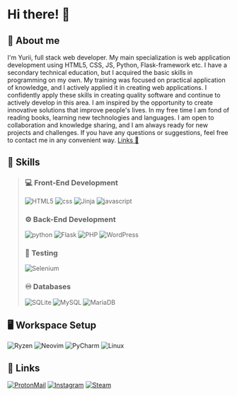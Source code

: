 # Hi there! 👋

## 🚀 About me
I'm Yurii, full stack web developer. My main specialization is web application development using HTML5, CSS, JS, Python, Flask-framework etc. I have a secondary technical education, but I acquired the basic skills in programming on my own. My training was focused on practical application of knowledge, and I actively applied it in creating web applications. I confidently apply these skills in creating quality software and continue to actively develop in this area. I am inspired by the opportunity to create innovative solutions that improve people's lives. In my free time I am fond of reading books, learning new technologies and languages. I am open to collaboration and knowledge sharing, and I am always ready for new projects and challenges. If you have any questions or suggestions, feel free to contact me in any convenient way. [Links 🔗](#links)

## 🧠 Skills
> ### 💻 Front-End Development
> ![HTML5](https://img.shields.io/badge/html5-%23E34F26.svg?style=for-the-badge&logo=html5&logoColor=white)
> ![css](https://img.shields.io/badge/CSS-239120?&style=for-the-badge&logo=css3&logoColor=white)
> ![Jinja](https://img.shields.io/badge/jinja-white.svg?style=for-the-badge&logo=jinja&logoColor=black)
> ![javascript](https://img.shields.io/badge/JavaScript-323330?style=for-the-badge&logo=javascript&logoColor=F7DF1E)
> ### ⚙️ Back-End Development
> ![python](https://img.shields.io/badge/Python-3776AB?style=for-the-badge&logo=python&logoColor=white)
> ![Flask](https://img.shields.io/badge/flask-%23000.svg?style=for-the-badge&logo=flask&logoColor=white)
> ![PHP](https://img.shields.io/badge/PHP-777BB4?style=for-the-badge&logo=php&logoColor=white)
> ![WordPress](https://img.shields.io/badge/WordPress-%23117AC9.svg?style=for-the-badge&logo=WordPress&logoColor=white)
> ### 🧪 Testing
> ![Selenium](https://img.shields.io/badge/-selenium-%43B02A?style=for-the-badge&logo=selenium&logoColor=white)
> ### ♾️ Databases
> ![SQLite](https://img.shields.io/badge/SQLite-07405E?style=for-the-badge&logo=sqlite&logoColor=white)
> ![MySQL](https://img.shields.io/badge/mysql-4479A1.svg?style=for-the-badge&logo=mysql&logoColor=white)
> ![MariaDB](https://img.shields.io/badge/MariaDB-003545?style=for-the-badge&logo=mariadb&logoColor=white)

## 🖥️ Workspace Setup
  ![Ryzen](https://img.shields.io/badge/AMD-Ryzen_5-ED1C24?style=for-the-badge&logo=amd&logoColor=white)
  ![Neovim](https://img.shields.io/badge/NeoVim-%2357A143.svg?&style=for-the-badge&logo=neovim&logoColor=white)
  ![PyCharm](https://img.shields.io/badge/pycharm-143?style=for-the-badge&logo=pycharm&logoColor=black&color=black&labelColor=green)
  ![Linux](https://img.shields.io/badge/Linux-FCC624?style=for-the-badge&logo=linux&logoColor=black)

## <a id="links"></a>🔗 Links
  [![ProtonMail](https://img.shields.io/badge/ProtonMail-8B89CC?style=for-the-badge&logo=protonmail&logoColor=white)](mailto:true.commercial.mail@proton.me)
  [![Instagram](https://img.shields.io/badge/Instagram-%23E4405F.svg?style=for-the-badge&logo=Instagram&logoColor=white)](https://www.instagram.com/fuckyourbrainsbitch/)
  [![Steam](https://img.shields.io/badge/steam-%23000000.svg?style=for-the-badge&logo=steam&logoColor=white)](https://steamcommunity.com/id/DangerHadgehog/)
